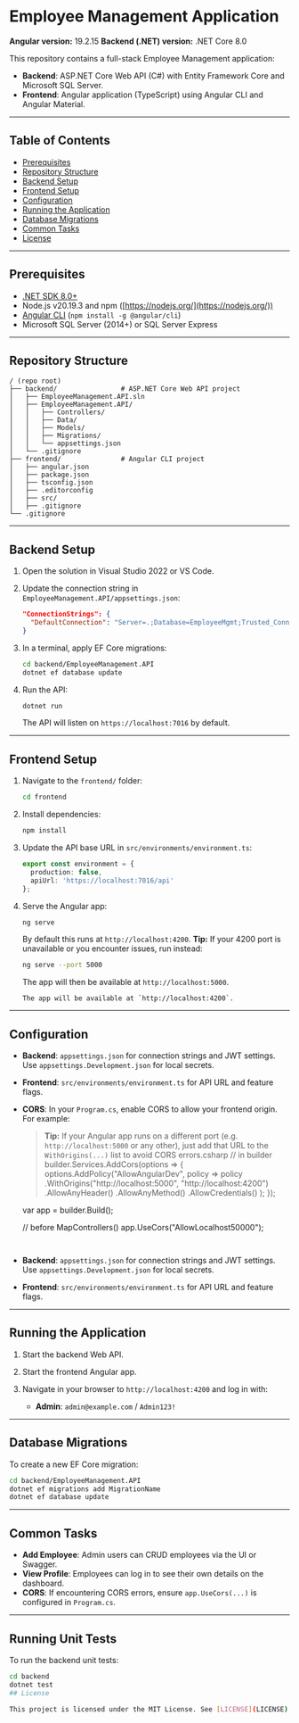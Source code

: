 # Employee Management Application

**Angular version:** 19.2.15
**Backend (.NET) version:** .NET Core 8.0

This repository contains a full-stack Employee Management application:

* **Backend**: ASP.NET Core Web API (C#) with Entity Framework Core and Microsoft SQL Server.
* **Frontend**: Angular application (TypeScript) using Angular CLI and Angular Material.

---

## Table of Contents

* [Prerequisites](#prerequisites)
* [Repository Structure](#repository-structure)
* [Backend Setup](#backend-setup)
* [Frontend Setup](#frontend-setup)
* [Configuration](#configuration)
* [Running the Application](#running-the-application)
* [Database Migrations](#database-migrations)
* [Common Tasks](#common-tasks)
* [License](#license)

---

## Prerequisites

* [.NET SDK 8.0+](https://dotnet.microsoft.com/download)
* Node.js v20.19.3 and npm ([https://nodejs.org/](https://nodejs.org/))
* [Angular CLI](https://angular.io/cli) (`npm install -g @angular/cli`)
* Microsoft SQL Server (2014+) or SQL Server Express

---

## Repository Structure

```
/ (repo root)
├── backend/                # ASP.NET Core Web API project
│   ├── EmployeeManagement.API.sln
│   ├── EmployeeManagement.API/
│   │   ├── Controllers/
│   │   ├── Data/
│   │   ├── Models/
│   │   ├── Migrations/
│   │   └── appsettings.json
│   └── .gitignore
├── frontend/               # Angular CLI project
│   ├── angular.json
│   ├── package.json
│   ├── tsconfig.json
│   ├── .editorconfig
│   ├── src/
│   ├── .gitignore
└── .gitignore
```

---

## Backend Setup

1. Open the solution in Visual Studio 2022 or VS Code.
2. Update the connection string in `EmployeeManagement.API/appsettings.json`:

   ```json
   "ConnectionStrings": {
     "DefaultConnection": "Server=.;Database=EmployeeMgmt;Trusted_Connection=True;"
   }
   ```
3. In a terminal, apply EF Core migrations:

   ```bash
   cd backend/EmployeeManagement.API
   dotnet ef database update
   ```
4. Run the API:

   ```bash
   dotnet run
   ```

   The API will listen on `https://localhost:7016` by default.

---

## Frontend Setup

1. Navigate to the `frontend/` folder:

   ```bash
   cd frontend
   ```
2. Install dependencies:

   ```bash
   npm install
   ```
3. Update the API base URL in `src/environments/environment.ts`:

   ```ts
   export const environment = {
     production: false,
     apiUrl: 'https://localhost:7016/api'
   };
   ```
4. Serve the Angular app:

   ```bash
   ng serve
   ```

   By default this runs at `http://localhost:4200`.
   **Tip:** If your 4200 port is unavailable or you encounter issues, run instead:

   ```bash
   ng serve --port 5000
   ```

   The app will then be available at `http://localhost:5000`.

   ```
   The app will be available at `http://localhost:4200`.
   ```

---

## Configuration

* **Backend**: `appsettings.json` for connection strings and JWT settings. Use `appsettings.Development.json` for local secrets.
* **Frontend**: `src/environments/environment.ts` for API URL and feature flags.
* **CORS**: In your `Program.cs`, enable CORS to allow your frontend origin. For example:



  > **Tip:** If your Angular app runs on a different port (e.g. `http://localhost:5000` or any other), just add that URL to the `WithOrigins(...)` list to avoid CORS errors.csharp
  > // in builder
builder.Services.AddCors(options =>
{
    options.AddPolicy("AllowAngularDev",
        policy => policy
            .WithOrigins("http://localhost:5000", "http://localhost:4200")   
            .AllowAnyHeader()
            .AllowAnyMethod()
            .AllowCredentials()
    );
});

  var app = builder.Build();

  // before MapControllers()
  app.UseCors("AllowLocalhost50000");

  ```


  ```
* **Backend**: `appsettings.json` for connection strings and JWT settings. Use `appsettings.Development.json` for local secrets.
* **Frontend**: `src/environments/environment.ts` for API URL and feature flags.

---

## Running the Application

1. Start the backend Web API.
2. Start the frontend Angular app.
3. Navigate in your browser to `http://localhost:4200` and log in with:

   * **Admin**: `admin@example.com` / `Admin123!`

---

## Database Migrations

To create a new EF Core migration:

```bash
cd backend/EmployeeManagement.API
dotnet ef migrations add MigrationName
dotnet ef database update
```

---

## Common Tasks

* **Add Employee**: Admin users can CRUD employees via the UI or Swagger.
* **View Profile**: Employees can log in to see their own details on the dashboard.
* **CORS**: If encountering CORS errors, ensure `app.UseCors(...)` is configured in `Program.cs`.

---
## Running Unit Tests

To run the backend unit tests:

```bash
cd backend
dotnet test 
## License

This project is licensed under the MIT License. See [LICENSE](LICENSE) for details.

